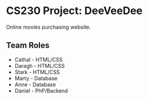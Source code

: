 # CS230 Project: DeeVeeDee
Online movies purchasing website.

## Team Roles
* Cathal - HTML/CSS
* Daragh - HTML/CSS
* Stark - HTML/CSS
* Marty - Database
* Anne - Database
* Daniel - PhP/Backend
